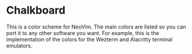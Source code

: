 # Chalkboard

This is a color scheme for NeoVim. The main colors are listed so you can port
it to any other software you want. For example, this is the implementation of
the colors for the Wezterm and Alacritty terminal emulators.
